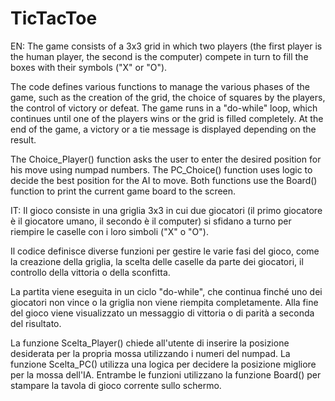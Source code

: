 # TicTacToe
EN:
The game consists of a 3x3 grid in which two players (the first player is the human player, the second is the computer) compete in turn to fill the boxes with their symbols ("X" or "O").

The code defines various functions to manage the various phases of the game, such as the creation of the grid, the choice of squares by the players, the control of victory or defeat. The game runs in a "do-while" loop, which continues until one of the players wins or the grid is filled completely. At the end of the game, a victory or a tie message is displayed depending on the result.

The Choice_Player() function asks the user to enter the desired position for his move using numpad numbers. The PC_Choice() function uses logic to decide the best position for the AI to move. Both functions use the Board() function to print the current game board to the screen.

IT:
Il gioco consiste in una griglia 3x3 in cui due giocatori (il primo giocatore è il giocatore umano, il secondo è il computer) si sfidano a turno per riempire le caselle con i loro simboli ("X" o "O").

Il codice definisce diverse funzioni per gestire le varie fasi del gioco, come la creazione della griglia, la scelta delle caselle da parte dei giocatori, il controllo della vittoria o della sconfitta.
            
La partita viene eseguita in un ciclo "do-while", che continua finché uno dei giocatori non vince o la griglia non viene riempita completamente. Alla fine del gioco viene visualizzato un messaggio di vittoria o di parità a seconda del risultato.
            
La funzione Scelta_Player() chiede all'utente di inserire la posizione desiderata per la propria mossa utilizzando i numeri del numpad. La funzione Scelta_PC() utilizza una logica per decidere la posizione migliore per la mossa dell'IA. Entrambe le funzioni utilizzano la funzione Board() per stampare la tavola di gioco corrente sullo schermo.
